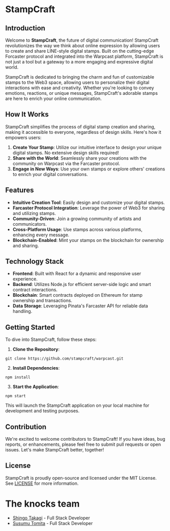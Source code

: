 # StampCraft

## Introduction

Welcome to **StampCraft**, the future of digital communication! StampCraft revolutionizes the way we think about online expression by allowing users to create and share LINE-style digital stamps. Built on the cutting-edge Forcaster protocol and integrated into the Warpcast platform, StampCraft is not just a tool but a gateway to a more engaging and expressive digital world.

StampCraft is dedicated to bringing the charm and fun of customizable stamps to the Web3 space, allowing users to personalize their digital interactions with ease and creativity. Whether you're looking to convey emotions, reactions, or unique messages, StampCraft's adorable stamps are here to enrich your online communication.

## How It Works

StampCraft simplifies the process of digital stamp creation and sharing, making it accessible to everyone, regardless of design skills. Here's how it empowers users:

1. **Create Your Stamp**: Utilize our intuitive interface to design your unique digital stamps. No extensive design skills required!
2. **Share with the World**: Seamlessly share your creations with the community on Warpcast via the Farcaster protocol.
3. **Engage in New Ways**: Use your own stamps or explore others' creations to enrich your digital conversations.

## Features

- **Intuitive Creation Tool**: Easily design and customize your digital stamps.
- **Farcaster Protocol Integration**: Leverage the power of Web3 for sharing and utilizing stamps.
- **Community-Driven**: Join a growing community of artists and communicators.
- **Cross-Platform Usage**: Use stamps across various platforms, enhancing every message.
- **Blockchain-Enabled**: Mint your stamps on the blockchain for ownership and sharing.

## Technology Stack

- **Frontend**: Built with React for a dynamic and responsive user experience.
- **Backend**: Utilizes Node.js for efficient server-side logic and smart contract interactions.
- **Blockchain**: Smart contracts deployed on Ethereum for stamp ownership and transactions.
- **Data Storage**: Leveraging Pinata's Farcaster API for reliable data handling.

## Getting Started

To dive into StampCraft, follow these steps:

1. **Clone the Repository**:

```
git clone https://github.com/stampcraft/warpcast.git
```

2. **Install Dependencies**:

```
npm install
```

3. **Start the Application**:

```
npm start
```

This will launch the StampCraft application on your local machine for development and testing purposes.

## Contribution

We're excited to welcome contributors to StampCraft! If you have ideas, bug reports, or enhancements, please feel free to submit pull requests or open issues. Let's make StampCraft better, together!

## License

StampCraft is proudly open-source and licensed under the MIT License. See [LICENSE](LICENSE) for more information.

# The knocks team

- [Shingo Takagi](https://www.linkedin.com/in/shingo-takagi-8a017224a/) - Full Stack Developer
- [Susumu Tomita](https://www.linkedin.com/in/susumutomita/) - Full Stack Developer
